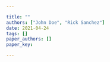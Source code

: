 ```yaml
---

title: ""
authors: ["John Doe", "Rick Sanchez"]
date: 2021-04-24
tags: []
paper_authors: []
paper_key: 

---
```


